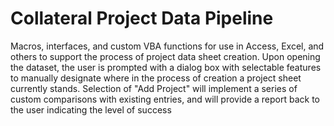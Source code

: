 # Collateral Project Data Pipeline
Macros, interfaces, and custom VBA functions for use in Access, Excel, and others to support the process of project data sheet creation. 
Upon opening the dataset, the user is prompted with a dialog box with selectable features to manually designate where in the process of creation a project sheet currently stands.
Selection of "Add Project" will implement a series of custom comparisons with existing entries, and will provide a report back to the user indicating the level of success
